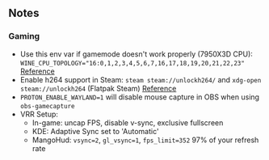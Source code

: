 ## Notes
### Gaming
* Use this env var if gamemode doesn't work properly (7950X3D CPU): `WINE_CPU_TOPOLOGY="16:0,1,2,3,4,5,6,7,16,17,18,19,20,21,22,23"` [Reference](https://discuss.cachyos.org/t/cpu-utilization-with-gamemode-vs-game-performance/2012/3)
* Enable h264 support in Steam: `steam steam://unlockh264/` and `xdg-open steam://unlockh264` (Flatpak Steam) [Reference](https://reddit.com/r/linux_gaming/comments/1jc4k6g/graphical_bug_on_fragpunk/mhzcfi8/?context=3#mhzcfi8)
* `PROTON_ENABLE_WAYLAND=1` will disable mouse capture in OBS when using `obs-gamecapture`
* VRR Setup:
  * In-game: uncap FPS, disable v-sync, exclusive fullscreen
  * KDE: Adaptive Sync set to 'Automatic'
  * MangoHud: `vsync=2`, `gl_vsync=1`, `fps_limit=352` 97% of your refresh rate